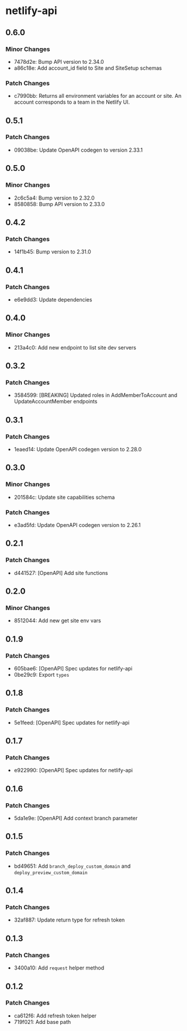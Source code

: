 # netlify-api

## 0.6.0

### Minor Changes

- 7478d2e: Bump API version to 2.34.0
- a86c18e: Add account_id field to Site and SiteSetup schemas

### Patch Changes

- c7990bb: Returns all environment variables for an account or site. An account corresponds to a team in the Netlify UI.

## 0.5.1

### Patch Changes

- 09038be: Update OpenAPI codegen to version 2.33.1

## 0.5.0

### Minor Changes

- 2c6c5a4: Bump version to 2.32.0
- 8580858: Bump API version to 2.33.0

## 0.4.2

### Patch Changes

- 14f1b45: Bump version to 2.31.0

## 0.4.1

### Patch Changes

- e6e9dd3: Update dependencies

## 0.4.0

### Minor Changes

- 213a4c0: Add new endpoint to list site dev servers

## 0.3.2

### Patch Changes

- 3584599: [BREAKING] Updated roles in AddMemberToAccount and UpdateAccountMember endpoints

## 0.3.1

### Patch Changes

- 1eaed14: Update OpenAPI codegen version to 2.28.0

## 0.3.0

### Minor Changes

- 201584c: Update site capabilities schema

### Patch Changes

- e3ad5fd: Update OpenAPI codegen version to 2.26.1

## 0.2.1

### Patch Changes

- d441527: [OpenAPI] Add site functions

## 0.2.0

### Minor Changes

- 8512044: Add new get site env vars

## 0.1.9

### Patch Changes

- 605bae6: [OpenAPI] Spec updates for netlify-api
- 0be29c9: Export `types`

## 0.1.8

### Patch Changes

- 5e1feed: [OpenAPI] Spec updates for netlify-api

## 0.1.7

### Patch Changes

- e922990: [OpenAPI] Spec updates for netlify-api

## 0.1.6

### Patch Changes

- 5da1e9e: [OpenAPI] Add context branch parameter

## 0.1.5

### Patch Changes

- bd49651: Add `branch_deploy_custom_domain` and `deploy_preview_custom_domain`

## 0.1.4

### Patch Changes

- 32af887: Update return type for refresh token

## 0.1.3

### Patch Changes

- 3400a10: Add `request` helper method

## 0.1.2

### Patch Changes

- ca612f6: Add refresh token helper
- 719f021: Add base path
